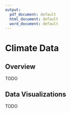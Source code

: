 ```yaml
---
output:
  pdf_document: default
  html_document: default
  word_document: default
---
```


# Climate Data 

## Overview
TODO

## Data Visualizations
TODO

